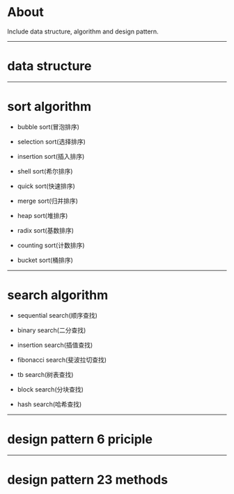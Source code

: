 # About

Include data structure, algorithm and design pattern.

***

# data structure

***

# sort algorithm

* bubble sort(冒泡排序)

* selection sort(选择排序)

* insertion sort(插入排序)

* shell sort(希尔排序)

* quick sort(快速排序)

* merge sort(归并排序)

* heap sort(堆排序)

* radix sort(基数排序)

* counting sort(计数排序)

* bucket sort(桶排序)

***

# search algorithm

* sequential search(顺序查找)

* binary search(二分查找)

* insertion search(插值查找)

* fibonacci search(斐波拉切查找)

* tb search(树表查找)

* block search(分块查找)

* hash search(哈希查找)

***

# design pattern 6 priciple

***

# design pattern 23 methods
